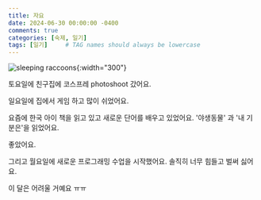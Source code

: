 ```yaml
---
title: 자요
date: 2024-06-30 00:00:00 -0400
comments: true
categories: [숙제, 일기]
tags: [일기]     # TAG names should always be lowercase
---
```


![sleeping raccoons](https://encrypted-tbn0.gstatic.com/images?q=tbn:ANd9GcTfYb0LmBaV6lo9nNsmn0sLlO2aaGD0a9t81w&s){:width="300"}

토요일에 친구집에 코스프레 photoshoot 갔어요. 

일요일에 집에서 게임 하고 많이 쉬었어요. 

요즘에 한국 아이 책을 읽고 있고 새로운 단어를 배우고 있었어요. '야생동물' 과 '내 기분은'을 읽었어요.

좋았어요. 

그리고 월요일에 새로운 프로그래밍 수업을 시작했어요. 솔직히 너무 힘들고 벌써 싫어요.

이 달은 어려울 거예요 ㅠㅠ